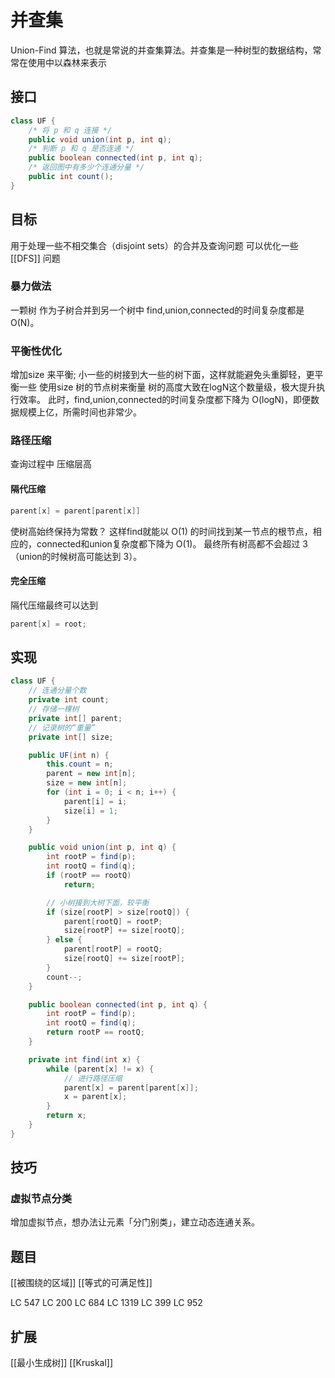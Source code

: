 # 并查集
Union-Find 算法，也就是常说的并查集算法。并查集是一种树型的数据结构，常常在使用中以森林来表示

## 接口
```java
class UF {
    /* 将 p 和 q 连接 */
    public void union(int p, int q);
    /* 判断 p 和 q 是否连通 */
    public boolean connected(int p, int q);
    /* 返回图中有多少个连通分量 */
    public int count();
}
```
## 目标
用于处理一些不相交集合（disjoint sets）的合并及查询问题
可以优化一些 [[DFS]] 问题
### 暴力做法
一颗树 作为子树合并到另一个树中
find,union,connected的时间复杂度都是 O(N)。
### 平衡性优化
增加size 来平衡;
小一些的树接到大一些的树下面，这样就能避免头重脚轻，更平衡一些
使用size 树的节点树来衡量
树的高度大致在logN这个数量级，极大提升执行效率。
此时，find,union,connected的时间复杂度都下降为 O(logN)，即便数据规模上亿，所需时间也非常少。
### 路径压缩
查询过程中 压缩层高
#### 隔代压缩
```java
parent[x] = parent[parent[x]]
```
使树高始终保持为常数？
这样find就能以 O(1) 的时间找到某一节点的根节点，相应的，connected和union复杂度都下降为 O(1)。
最终所有树高都不会超过 3（union的时候树高可能达到 3）。
#### 完全压缩
隔代压缩最终可以达到
```java
parent[x] = root;
```

## 实现
```java
class UF {
    // 连通分量个数
    private int count;
    // 存储一棵树
    private int[] parent;
    // 记录树的“重量”
    private int[] size;

    public UF(int n) {
        this.count = n;
        parent = new int[n];
        size = new int[n];
        for (int i = 0; i < n; i++) {
            parent[i] = i;
            size[i] = 1;
        }
    }

    public void union(int p, int q) {
        int rootP = find(p);
        int rootQ = find(q);
        if (rootP == rootQ)
            return;

        // 小树接到大树下面，较平衡
        if (size[rootP] > size[rootQ]) {
            parent[rootQ] = rootP;
            size[rootP] += size[rootQ];
        } else {
            parent[rootP] = rootQ;
            size[rootQ] += size[rootP];
        }
        count--;
    }

    public boolean connected(int p, int q) {
        int rootP = find(p);
        int rootQ = find(q);
        return rootP == rootQ;
    }

    private int find(int x) {
        while (parent[x] != x) {
            // 进行路径压缩
            parent[x] = parent[parent[x]];
            x = parent[x];
        }
        return x;
    }
}
```

## 技巧
### 虚拟节点分类
增加虚拟节点，想办法让元素「分门别类」，建立动态连通关系。
## 题目
[[被围绕的区域]]
[[等式的可满足性]]

LC 547
LC 200
LC 684
LC 1319
LC 399
LC 952

## 扩展
[[最小生成树]]
[[Kruskal]]